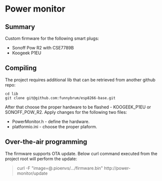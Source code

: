 # Power monitor
## Summary

Custom firmware for the following smart plugs:
 * Sonoff Pow R2 with CSE7789B
 * Koogeek P1EU

## Compiling

The project requires additional lib that can be retrieved from another github repo:

```
cd lib
git clone git@github.com:funnybrum/esp8266-base.git
```

After that choose the proper hardware to be flashed - KOOGEEK_P1EU or SONOFF_POW_R2. Apply changes for the following two files:
 * PowerMonitor.h - define the hardware.
 * platformio.ini - choose the proper plaform.

## Over-the-air programming

The firmware supports OTA update. Below curl command executed from the project root will perform the update:
> curl -F "image=@.pioenvs/.../firmware.bin" http://power-monitor/update

